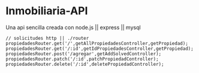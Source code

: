 # Inmobiliaria-API
Una api sencilla creada con  node.js || express || mysql

```JS
// solicitudes http || ./router
propiedadesRouter.get('/',getAllPropiedadesController,getPropiedad);
propiedadesRouter.get('/:id',getIdPropiedadesController,getPropiedad);
propiedadesRouter.post('/agregar',getAddSolvedController);
propiedadesRouter.patch('/:id',patchPropiedadController);
propiedadesRouter.delete('/:id',deletePropiedadController);
